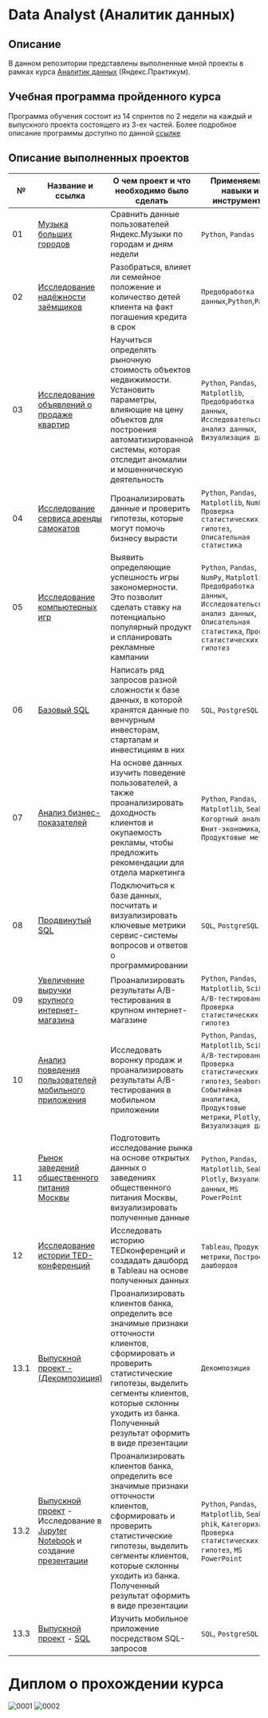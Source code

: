 # Data Analyst (Аналитик данных)

## Описание
В данном репозитории представлены выполненные мной проекты в рамках курса [Аналитик данных](https://practicum.yandex.ru/data-analyst/) (Яндекс.Практикум).

## Учебная программа пройденного курса
Программа обучения состоит из 14 спринтов по 2 недели на каждый и выпускного проекта состоящего из 3-ех частей.
Более подробное описание программы доступно по данной [ссылке](https://code.s3.yandex.net/landings-v2-data-analyst/Curriculum/%D0%90%D0%BD%D0%B0%D0%BB%D0%B8%D1%82%D0%B8%D0%BA_%D0%B4%D0%B0%D0%BD%D0%BD%D1%8B%D1%85_%D0%BE%D1%82_%D0%AF%D0%BD%D0%B4%D0%B5%D0%BA%D1%81_%D0%9F%D1%80%D0%B0%D0%BA%D1%82%D0%B8%D0%BA%D1%83%D0%BC%D0%B0.pdf)

## Описание выполненных проектов

| № | Название и ссылка |             О чем проект и что необходимо было сделать                  | Применяемые навыки и инструменты |
|---|-------------------|-------------------------------------------------------------------------|----------------------------------|
|01  | [Музыка больших городов](https://github.com/DataNikita/YandexPracticum/tree/main/01.%20%D0%9C%D1%83%D0%B7%D1%8B%D0%BA%D0%B0%20%D0%B1%D0%BE%D0%BB%D1%8C%D1%88%D0%B8%D1%85%20%D0%B3%D0%BE%D1%80%D0%BE%D0%B4%D0%BE%D0%B2) | Сравнить данные пользователей Яндекс.Музыки по городам и дням недели | `Python`, `Pandas` |
|02  | [Исследование надёжности заёмщиков](https://github.com/DataNikita/YandexPracticum/tree/main/02.%20%D0%98%D1%81%D1%81%D0%BB%D0%B5%D0%B4%D0%BE%D0%B2%D0%B0%D0%BD%D0%B8%D0%B5%20%D0%BD%D0%B0%D0%B4%D1%91%D0%B6%D0%BD%D0%BE%D1%81%D1%82%D0%B8%20%D0%B7%D0%B0%D1%91%D0%BC%D1%89%D0%B8%D0%BA%D0%BE%D0%B2) | Разобраться, влияет ли семейное положение и количество детей клиента на факт погашения кредита в срок | `Предобработка данных`,`Python`,`Pandas` |
|03  | [Исследование объявлений о продаже квартир](https://github.com/DataNikita/YandexPracticum/tree/main/03.%20%D0%98%D1%81%D1%81%D0%BB%D0%B5%D0%B4%D0%BE%D0%B2%D0%B0%D0%BD%D0%B8%D0%B5%20%D0%BE%D0%B1%D1%8A%D1%8F%D0%B2%D0%BB%D0%B5%D0%BD%D0%B8%D0%B9%20%D0%BE%20%D0%BF%D1%80%D0%BE%D0%B4%D0%B0%D0%B6%D0%B5%20%D0%BA%D0%B2%D0%B0%D1%80%D1%82%D0%B8%D1%80) | Научиться определять рыночную стоимость объектов недвижимости. Установить параметры, влияющие на цену объектов для построения автоматизированной системы, которая отследит аномалии и мошенническую деятельность | `Python`, `Pandas`, `Matplotlib`, `Предобработка данных`, `Исследовательский анализ данных`, `Визуализация данных` |
|04  | [Исследование сервиса аренды самокатов](https://github.com/DataNikita/YandexPracticum/tree/main/04.%20%D0%98%D1%81%D1%81%D0%BB%D0%B5%D0%B4%D0%BE%D0%B2%D0%B0%D0%BD%D0%B8%D0%B5%20%D1%81%D0%B5%D1%80%D0%B2%D0%B8%D1%81%D0%B0%20%D0%B0%D1%80%D0%B5%D0%BD%D0%B4%D1%8B%20%D1%81%D0%B0%D0%BC%D0%BE%D0%BA%D0%B0%D1%82%D0%BE%D0%B2) | Проанализировать данные и проверить гипотезы, которые могут помочь бизнесу вырасти | `Python`, `Pandas`, `Matplotlib`, `NumPy`, `Проверка статистических гипотез`, `Описательная статистика` |
|05  | [Исследование компьютерных игр](https://github.com/DataNikita/YandexPracticum/tree/main/05.%20%D0%98%D1%81%D1%81%D0%BB%D0%B5%D0%B4%D0%BE%D0%B2%D0%B0%D0%BD%D0%B8%D0%B5%20%D0%BA%D0%BE%D0%BC%D0%BF%D1%8C%D1%8E%D1%82%D0%B5%D1%80%D0%BD%D1%8B%D1%85%20%D0%B8%D0%B3%D1%80) | Выявить определяющие успешность игры закономерности. Это позволит сделать ставку на потенциально популярный продукт и спланировать рекламные кампании | `Python`, `Pandas`, `NumPy`, `Matplotlib`, `Предобработка данных`, `Исследовательский анализ данных`, `Описательная статистика`, `Проверка статистических гипотез` |
|06  | [Базовый SQL](https://github.com/DataNikita/YandexPracticum/tree/main/06.%20%D0%91%D0%B0%D0%B7%D0%BE%D0%B2%D1%8B%D0%B9%20SQL) | Написать ряд запросов разной сложности к базе данных, в которой хранятся данные по венчурным инвесторам, стартапам и инвестициям в них | `SQL`, `PostgreSQL` |
|07  | [Анализ бизнес-показателей](https://github.com/DataNikita/YandexPracticum/tree/main/07.%20%D0%90%D0%BD%D0%B0%D0%BB%D0%B8%D0%B7%20%D0%B1%D0%B8%D0%B7%D0%BD%D0%B5%D1%81-%D0%BF%D0%BE%D0%BA%D0%B0%D0%B7%D0%B0%D1%82%D0%B5%D0%BB%D0%B5%D0%B9) | На основе данных изучить поведение пользователей, а также проанализировать доходность клиентов и окупаемость рекламы, чтобы предложить рекомендации для отдела маркетинга | `Python`, `Pandas`, `Matplotlib`, `Seaborn`, `Когортный анализ`, `Юнит-экономика`, `Продуктовые метрики` |
|08  | [Продвинутый SQL](https://github.com/DataNikita/YandexPracticum/tree/main/08.%20%D0%9F%D1%80%D0%BE%D0%B4%D0%B2%D0%B8%D0%BD%D1%83%D1%82%D1%8B%D0%B9%20SQL) | Подключиться к базе данных, посчитать и визуализировать ключевые метрики сервис-системы вопросов и ответов о программировании  | `SQL`, `PostgreSQL` | 
|09  | [Увеличение выручки крупного интернет-магазина](https://github.com/DataNikita/YandexPracticum/tree/main/09.%20%D0%A3%D0%B2%D0%B5%D0%BB%D0%B8%D1%87%D0%B5%D0%BD%D0%B8%D0%B5%20%D0%B2%D1%8B%D1%80%D1%83%D1%87%D0%BA%D0%B8%20%D0%BA%D1%80%D1%83%D0%BF%D0%BD%D0%BE%D0%B3%D0%BE%20%D0%B8%D0%BD%D1%82%D0%B5%D1%80%D0%BD%D0%B5%D1%82-%D0%BC%D0%B0%D0%B3%D0%B0%D0%B7%D0%B8%D0%BD%D0%B0) | Проанализировать результаты A/B-тестирования в крупном интернет-магазине | `Python`, `Pandas`, `Matplotlib`, `SciPy`, `A/B-тестирование`, `Проверка статистических гипотез` |
|10  | [Анализ поведения пользователей мобильного приложения](https://github.com/DataNikita/YandexPracticum/tree/main/10.%20%D0%90%D0%BD%D0%B0%D0%BB%D0%B8%D0%B7%20%D0%BF%D0%BE%D0%B2%D0%B5%D0%B4%D0%B5%D0%BD%D0%B8%D1%8F%20%D0%BF%D0%BE%D0%BB%D1%8C%D0%B7%D0%BE%D0%B2%D0%B0%D1%82%D0%B5%D0%BB%D0%B5%D0%B9%20%D0%BC%D0%BE%D0%B1%D0%B8%D0%BB%D1%8C%D0%BD%D0%BE%D0%B3%D0%BE%20%D0%BF%D1%80%D0%B8%D0%BB%D0%BE%D0%B6%D0%B5%D0%BD%D0%B8%D1%8F) | Исследовать воронку продаж и проанализировать результаты A/B-тестирования в мобильном приложении | `Python`, `Pandas`, `Matplotlib`, `SciPy`, `A/B-тестирование`, `Проверка статистических гипотез`, `Seaborn`, `Событийная аналитика`, `Продуктовые метрики`, `Plotly`, `Визуализация данных` |
|11  | [Рынок заведений общественного питания Москвы](https://github.com/DataNikita/YandexPracticum/tree/main/11.%20%D0%A0%D1%8B%D0%BD%D0%BE%D0%BA%20%D0%B7%D0%B0%D0%B2%D0%B5%D0%B4%D0%B5%D0%BD%D0%B8%D0%B9%20%D0%BE%D0%B1%D1%89%D0%B5%D1%81%D1%82%D0%B2%D0%B5%D0%BD%D0%BD%D0%BE%D0%B3%D0%BE%20%D0%BF%D0%B8%D1%82%D0%B0%D0%BD%D0%B8%D1%8F%20%D0%9C%D0%BE%D1%81%D0%BA%D0%B2%D1%8B) | Подготовить исследование рынка на основе открытых данных о заведениях общественного питания Москвы, визуализировать полученные данные | `Python`, `Pandas`, `Matplotlib`, `Seaborn`, `Plotly`, `Визуализация данных`, `MS PowerPoint` |
|12  | [Исследование истории TED-конференций](https://github.com/DataNikita/YandexPracticum/tree/main/12.%20%D0%98%D1%81%D1%81%D0%BB%D0%B5%D0%B4%D0%BE%D0%B2%D0%B0%D0%BD%D0%B8%D0%B5%20%D0%B8%D1%81%D1%82%D0%BE%D1%80%D0%B8%D0%B8%20TED-%D0%BA%D0%BE%D0%BD%D1%84%D0%B5%D1%80%D0%B5%D0%BD%D1%86%D0%B8%D0%B9) | Исследовать историю TEDконференций и создадать дашборд в Tableau на основе полученных данных | `Tableau`, `Продуктовые метрики`, `Построение дашбордов` |
|13.1  | [Выпускной проект - (Декомпозиция)](https://github.com/DataNikita/YandexPracticum/tree/main/13.%20%D0%92%D1%8B%D0%BF%D1%83%D1%81%D0%BA%D0%BD%D0%BE%D0%B9%20%D0%BF%D1%80%D0%BE%D0%B5%D0%BA%D1%82) | Проанализировать клиентов банка, определить все значимые признаки отточности клиентов, сформировать и проверить статистические гипотезы, выделить сегменты клиентов, которые склонны уходить из банка. Полученный результат оформить в виде презентации | `Декомпозиция` |
|13.2  | [Выпускной проект](https://github.com/DataNikita/YandexPracticum/tree/main/13.%20%D0%92%D1%8B%D0%BF%D1%83%D1%81%D0%BA%D0%BD%D0%BE%D0%B9%20%D0%BF%D1%80%D0%BE%D0%B5%D0%BA%D1%82) - Исследование в [Jupyter Notebook](https://github.com/DataNikita/YandexPracticum/blob/main/13.%20%D0%92%D1%8B%D0%BF%D1%83%D1%81%D0%BA%D0%BD%D0%BE%D0%B9%20%D0%BF%D1%80%D0%BE%D0%B5%D0%BA%D1%82/Analysis%20of%20bank%20customer%20churn.ipynb) и создание [презентации](https://disk.yandex.ru/d/a1PuZJVmxxspxg) | Проанализировать клиентов банка, определить все значимые признаки отточности клиентов, сформировать и проверить статистические гипотезы, выделить сегменты клиентов, которые склонны уходить из банка. Полученный результат оформить в виде презентации | `Python`, `Pandas`, `Matplotlib`, `Seaborn`, `phik`, `Категоризация`, `Проверка статистических гипотез`, `MS PowerPoint` |
|13.3  | [Выпускной проект](https://github.com/DataNikita/YandexPracticum/tree/main/13.%20%D0%92%D1%8B%D0%BF%D1%83%D1%81%D0%BA%D0%BD%D0%BE%D0%B9%20%D0%BF%D1%80%D0%BE%D0%B5%D0%BA%D1%82) - [SQL](https://github.com/DataNikita/YandexPracticum/blob/main/13.%20%D0%92%D1%8B%D0%BF%D1%83%D1%81%D0%BA%D0%BD%D0%BE%D0%B9%20%D0%BF%D1%80%D0%BE%D0%B5%D0%BA%D1%82/Book%20reading%20service%20research%20(SQL).ipynb) | Изучить мобильное приложение посредством SQL-запросов | `SQL`, `PostgreSQL` |

# Диплом о прохождении курса
![0001](https://github.com/user-attachments/assets/e74324bf-af22-48cf-ab99-30cfe81c1b80)
![0002](https://github.com/user-attachments/assets/70a23ccb-f4a8-422b-896c-2c1884404c3f)

